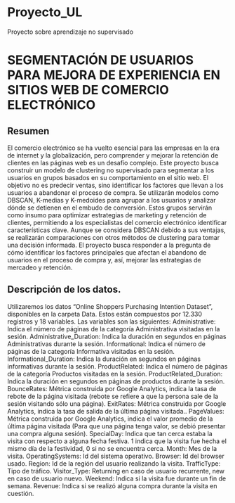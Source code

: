 # Proyecto_UL
Proyecto sobre aprendizaje no supervisado

# SEGMENTACIÓN DE USUARIOS PARA MEJORA DE EXPERIENCIA EN SITIOS WEB DE COMERCIO ELECTRÓNICO
## Resumen
El comercio electrónico se ha vuelto esencial para las empresas en la era de internet y la globalización, pero comprender y mejorar la retención de clientes en las páginas web es un desafío complejo. Este proyecto busca construir un modelo de clustering no supervisado para segmentar a los usuarios en grupos basados en su comportamiento en el sitio web. El objetivo no es predecir ventas, sino identificar los factores que llevan a los usuarios a abandonar el proceso de compra. Se utilizarán modelos como DBSCAN, K-medias y K-medoides para agrupar a los usuarios y analizar dónde se detienen en el embudo de conversión. Estos grupos servirán como insumo para optimizar estrategias de marketing y retención de clientes, permitiendo a los especialistas del comercio electrónico identificar características clave. Aunque se considera DBSCAN debido a sus ventajas, se realizarán comparaciones con otros métodos de clustering para tomar una decisión informada. El proyecto busca responder a la pregunta de cómo identificar los factores principales que afectan el abandono de usuarios en el proceso de compra y, así, mejorar las estrategias de mercadeo y retención.

## Descripción de los datos. 
Utilizaremos los datos “Online Shoppers Purchasing Intention Dataset”, disponibles en la carpeta Data. 
Estos están compuestos por 12.330 registros y 18 variables. Las variables son las siguientes:
Administrative: Indica el número de páginas de la categoría Administrativa visitadas en la sesión. 
Administrative_Duration: Indica la duración en segundos en páginas Administrativas durante la sesión.
Informational: Indica el número de páginas de la categoría Informativa visitadas en la sesión.
Informational_Duration: Indica la duración en segundos en páginas informativas durante la sesión.
ProductRelated: Indica el número de páginas de la categoría Productos visitadas en la sesión.
ProductRelated_Duration: Indica la duración en segundos en páginas de productos durante la sesión.
BounceRates: Métrica construida por Google Analytics, indica la tasa de rebote de la página visitada (rebote se refiere a que la persona sale de la sesión visitando sólo una página).
ExitRates: Métrica construida por Google Analytics, indica la tasa de salida de la última página visitada..
PageValues: Métrica construida por Google Analytics, indica el valor promedio de la última página visitada (Para que una página tenga valor, se debió presentar una compra alguna sesión).
SpecialDay: Indica que tan cerca estaba la visita con respecto a alguna fecha festiva. 1 indica que la visita fue hecha el mismo día de la festividad, 0 si no se encuentra cerca.
Month: Mes de la visita.
OperatingSystems: Id del sistema operativo.
Browser: Id del browser usado.
Region: Id de la región del usuario realizando la visita. 
TrafficType: Tipo de tráfico.
Visitor_Type: Returning en caso de usuario recurrente, new en caso de usuario nuevo.
Weekend: Indica si la visita fue durante un fin de semana.
Revenue: Indica si se realizó alguna compra durante la visita en cuestión.

